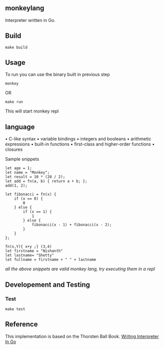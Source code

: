 ## monkeylang


Interpreter written in Go.

## Build

```
make build
```

## Usage

To run you can use the binary built in previous step
```
monkey
```

OR

```
make run
```

This will start monkey repl

## language

• C-like syntax
• variable bindings
• integers and booleans
• arithmetic expressions
• built-in functions
• first-class and higher-order functions
• closures


Sample snippets
```
let age = 1;
let name = "Monkey";
let result = 10 * (20 / 2);
let add = fn(a, b) { return a + b; };
add(1, 2);

let fibonacci = fn(x) {
    if (x == 0) {
        0
    } else {
        if (x == 1) {
            1
        } else {
            fibonacci(x - 1) + fibonacci(x - 2);
        }
    }
};

fn(x,Y){ x+y ;} (3,4) 
let firstname = "Nishanth"
let lastname= "Shetty"
let fullname = firstname + " " + lastname
```
_all the above snippets are valid monkey lang, try executing them in a repl_


## Developement and Testing

### Test
```
make test   
```

## Reference

This implementation is based on the Thorsten Ball Book. [Writing Interpreter In Go](https://edu.anarcho-copy.org/Programming%20Languages/Go/writing%20an%20INTERPRETER%20in%20go.pdf)
